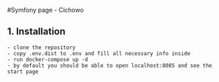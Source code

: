 #Symfony page - Cichowo
## 1. Installation
    - clone the repository
    - copy .env.dist to .env and fill all necessary info inside
    - run docker-compose up -d
    - by default you should be able to open localhost:8085 and see the start page
